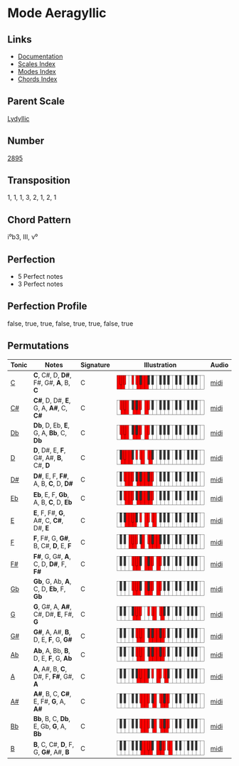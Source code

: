 # Mode Aeragyllic

## Links

- [Documentation](README.md)
- [Scales Index](Scales.md)
- [Modes Index](Modes.md)
- [Chords Index](Chords.md)

## Parent Scale

[Lydyllic](ScaleLydyllic.md)

## Number

[2895](https://ianring.com/musictheory/scales/2895)

## Transposition

1, 1, 1, 3, 2, 1, 2, 1

## Chord Pattern

i⁰b3, III, v⁰

## Perfection

- 5 Perfect notes
- 3 Perfect notes

## Perfection Profile

false, true, true, false, true, true, false, true

## Permutations

| Tonic | Notes | Signature | Illustration | Audio |
|-------|-------|-----------|--------------|-------|
| [C](ModeCNaturalAeragyllic.md) | **C**, C#, D, **D#**, F#, G#, **A**, B, **C** | C | ![CNaturalAeragyllic](ModeCNaturalAeragyllic.png) | [midi](https://github.com/edipermadi/music/blob/main/docs/ModeCNaturalAeragyllic.mid?raw=true) |
| [C#](ModeCSharpAeragyllic.md) | **C#**, D, D#, **E**, G, A, **A#**, C, **C#** | C | ![CSharpAeragyllic](ModeCSharpAeragyllic.png) | [midi](https://github.com/edipermadi/music/blob/main/docs/ModeCSharpAeragyllic.mid?raw=true) |
| [Db](ModeDFlatAeragyllic.md) | **Db**, D, Eb, **E**, G, A, **Bb**, C, **Db** | C | ![DFlatAeragyllic](ModeDFlatAeragyllic.png) | [midi](https://github.com/edipermadi/music/blob/main/docs/ModeDFlatAeragyllic.mid?raw=true) |
| [D](ModeDNaturalAeragyllic.md) | **D**, D#, E, **F**, G#, A#, **B**, C#, **D** | C | ![DNaturalAeragyllic](ModeDNaturalAeragyllic.png) | [midi](https://github.com/edipermadi/music/blob/main/docs/ModeDNaturalAeragyllic.mid?raw=true) |
| [D#](ModeDSharpAeragyllic.md) | **D#**, E, F, **F#**, A, B, **C**, D, **D#** | C | ![DSharpAeragyllic](ModeDSharpAeragyllic.png) | [midi](https://github.com/edipermadi/music/blob/main/docs/ModeDSharpAeragyllic.mid?raw=true) |
| [Eb](ModeEFlatAeragyllic.md) | **Eb**, E, F, **Gb**, A, B, **C**, D, **Eb** | C | ![EFlatAeragyllic](ModeEFlatAeragyllic.png) | [midi](https://github.com/edipermadi/music/blob/main/docs/ModeEFlatAeragyllic.mid?raw=true) |
| [E](ModeENaturalAeragyllic.md) | **E**, F, F#, **G**, A#, C, **C#**, D#, **E** | C | ![ENaturalAeragyllic](ModeENaturalAeragyllic.png) | [midi](https://github.com/edipermadi/music/blob/main/docs/ModeENaturalAeragyllic.mid?raw=true) |
| [F](ModeFNaturalAeragyllic.md) | **F**, F#, G, **G#**, B, C#, **D**, E, **F** | C | ![FNaturalAeragyllic](ModeFNaturalAeragyllic.png) | [midi](https://github.com/edipermadi/music/blob/main/docs/ModeFNaturalAeragyllic.mid?raw=true) |
| [F#](ModeFSharpAeragyllic.md) | **F#**, G, G#, **A**, C, D, **D#**, F, **F#** | C | ![FSharpAeragyllic](ModeFSharpAeragyllic.png) | [midi](https://github.com/edipermadi/music/blob/main/docs/ModeFSharpAeragyllic.mid?raw=true) |
| [Gb](ModeGFlatAeragyllic.md) | **Gb**, G, Ab, **A**, C, D, **Eb**, F, **Gb** | C | ![GFlatAeragyllic](ModeGFlatAeragyllic.png) | [midi](https://github.com/edipermadi/music/blob/main/docs/ModeGFlatAeragyllic.mid?raw=true) |
| [G](ModeGNaturalAeragyllic.md) | **G**, G#, A, **A#**, C#, D#, **E**, F#, **G** | C | ![GNaturalAeragyllic](ModeGNaturalAeragyllic.png) | [midi](https://github.com/edipermadi/music/blob/main/docs/ModeGNaturalAeragyllic.mid?raw=true) |
| [G#](ModeGSharpAeragyllic.md) | **G#**, A, A#, **B**, D, E, **F**, G, **G#** | C | ![GSharpAeragyllic](ModeGSharpAeragyllic.png) | [midi](https://github.com/edipermadi/music/blob/main/docs/ModeGSharpAeragyllic.mid?raw=true) |
| [Ab](ModeAFlatAeragyllic.md) | **Ab**, A, Bb, **B**, D, E, **F**, G, **Ab** | C | ![AFlatAeragyllic](ModeAFlatAeragyllic.png) | [midi](https://github.com/edipermadi/music/blob/main/docs/ModeAFlatAeragyllic.mid?raw=true) |
| [A](ModeANaturalAeragyllic.md) | **A**, A#, B, **C**, D#, F, **F#**, G#, **A** | C | ![ANaturalAeragyllic](ModeANaturalAeragyllic.png) | [midi](https://github.com/edipermadi/music/blob/main/docs/ModeANaturalAeragyllic.mid?raw=true) |
| [A#](ModeASharpAeragyllic.md) | **A#**, B, C, **C#**, E, F#, **G**, A, **A#** | C | ![ASharpAeragyllic](ModeASharpAeragyllic.png) | [midi](https://github.com/edipermadi/music/blob/main/docs/ModeASharpAeragyllic.mid?raw=true) |
| [Bb](ModeBFlatAeragyllic.md) | **Bb**, B, C, **Db**, E, Gb, **G**, A, **Bb** | C | ![BFlatAeragyllic](ModeBFlatAeragyllic.png) | [midi](https://github.com/edipermadi/music/blob/main/docs/ModeBFlatAeragyllic.mid?raw=true) |
| [B](ModeBNaturalAeragyllic.md) | **B**, C, C#, **D**, F, G, **G#**, A#, **B** | C | ![BNaturalAeragyllic](ModeBNaturalAeragyllic.png) | [midi](https://github.com/edipermadi/music/blob/main/docs/ModeBNaturalAeragyllic.mid?raw=true) |

